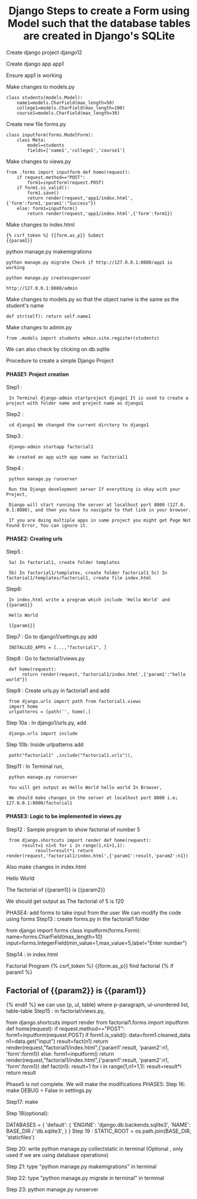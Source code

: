<h1 align="center">Django Steps to create a Form using Model such that the database tables are created in Django's SQLite</h1>

     
Create django project django12
   
Create django app app1
     
Ensure app1 is working
          
Make changes to models.py

    class students(models.Model):
        name1=models.CharField(max_length=50)
        college1=models.CharField(max_length=100)
        course1=models.CharField(max_length=30) 
Create new file forms.py 
    
    class inputform(forms.ModelForm):
        class Meta:
            model=students
            fields=['name1','college1','course1']
Make changes to views.py

    from .forms import inputform def home(request):
        if request.method=="POST": 
            form1=inputform(request.POST)
        if form1.is_valid():
            form1.save()
            return render(request,'app1/index.html',{'form':form1,'param1':"Success"})
        else: form1=inputform()
            return render(request,'app1/index.html',{'form':form1})
Make changes to index.html

    {% csrf_token %} {{form.as_p}} Submit
    {{param1}}

python manage.py makemigrations

    python manage.py migrate Check if http://127.0.0.1:8080/app1 is working

    python manage.py createsuperuser

    http://127.0.0.1:8080/admin

Make changes to models.py so that the object name is the same as the student's name 

    def str(self): return self.name1

Make changes to admin.py

    from .models import students admin.site.register(students)

We can also check by clicking on db.sqlite

Procedure to create a simple Django Project

    
<h4>PHASE1: Project creation</h4> 
Step1 : 

     In Terminal django-admin startproject django1 It is used to create a project with folder name and project name as django1

Step2 :

     cd django1 We changed the current dirctory to django1

Step3 :

     django-admin startapp factorial1
     
     We created an app with app name as factorial1

Step4 :

     python manage.py runserver
     
     Run the Django development server If everything is okay with your Project, 
     
     Django will start running the server at localhost port 8000 (127.0. 0.1:8000), and then you have to navigate to that link in your browser.

     If you are doing multiple apps in same project you might get Page Not Found Error, You can ignore it.

<h4>PHASE2: Creating urls</h4>
Step5 :
     
     5a) In factorial1, create folder templates 
     
     5b) In factorial1/templates, create folder factorial1 5c) In factorial1/templates/factorial1, create file index.html

Step6: 

     In index.html write a program which include 'Hello World' and {{param1}}

     Hello World

     {{param1}}

Step7 : Go to django1/settings.py add

     INSTALLED_APPS = [...,"factorial1", ]

Step8 : Go to factorial1/views.py

     def home(request):
          return render(request,'factorial1/index.html',{'param1':"hello world"})

Step9 : Create urls.py in factorial1 and add

     from django.urls import path from factorial1.views
     import home
     urlpatterns = [path('', home),]
Step 10a : In django1/urls.py, add

     django.urls import include

Step 10b: Inside urlpatterns add

     path("factorial1" ,include("factorial1.urls")),

Step11 : In Terminal run,

     python manage.py runserver

     You will get output as Hello World hello world In Browser, 
     
     We should make changes in the server at localhost port 8000 i.e; 127.0.0.1:8000/factorial1

<h4>PHASE3: Logic to be implemented in views.py</h4> 
Step12 : Sample program to show factorial of number 5

     from django.shortcuts import render def home(request):
          result=1 n1=5 for i in range(1,n1+1,1):
               result=result*i return render(request,'factorial1/index.html',{'param1':result,'param2':n1})

Also make changes in index.html

     
Hello World

     
The factorial of {{param1}} is {{param2}}

     
We should get output as The factorial of 5 is 120

     
PHASE4: add forms to take input from the user We can modify the code using forms Step13 : create forms.py in the factorial1 folder

from django import forms class inputform(forms.Form): name=forms.CharField(max_length=10) input=forms.IntegerField(min_value=1,max_value=5,label="Enter number")

Step14 : in index.html

Factorial Program
{% csrf_token %} {{form.as_p}} find factorial
{% if param1 %}
<h2>Factorial of {{param2}} is {{param1}}</h2>
{% endif %}
we can use (p, ul, table) where p-paragraph, ul-unordered list, table-table
Step15 : in factorial/views.py,

from django.shortcuts import render from factorial1.forms import inputform def home(request): if request.method=="POST": form1=inputform(request.POST) if form1.is_valid(): data=form1.cleaned_data n1=data.get("input") result=fact(n1) return render(request,"factorial1/index.html",{'param1':result, 'param2':n1, 'form':form1}) else: form1=inputform()
return render(request,"factorial1/index.html",{'param1':result, 'param2':n1, 'form':form1}) def fact(n1):
result=1 for i in range(1,n1+1,1): result=result*i return result

Phase5 is not complete. We will make the modifications PHASE5: Step 16: make DEBUG = False in settings.py

Step17: make

Step 18(optional):

DATABASES = {
'default': {
'ENGINE': 'django.db.backends.sqlite3',
'NAME': BASE_DIR / 'db.sqlite3',
}
} Step 19 : STATIC_ROOT = os.path.join(BASE_DIR, 'staticfiles')

Step 20: write python manage.py collectstatic in terminal (Optional , only used if we are using database operations)

Step 21: type "python manage.py makemigrations" in terminal

Step 22: type "python manage.py migrate in terminal" in terminal

Step 23: python manage.py runserver
